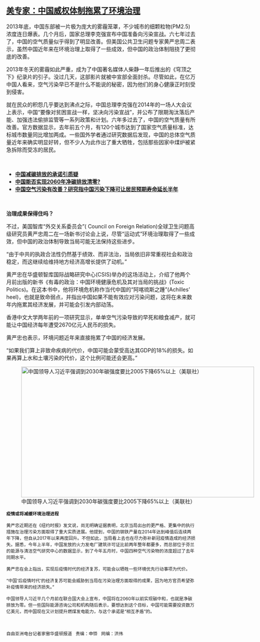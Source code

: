 <!--1608071362000-->
[美专家：中国威权体制拖累了环境治理](https://www.rfa.org/mandarin/yataibaodao/huanjing/hc-12152020171029.html)
------

<p/><p>2013<span>年底，中国东部被一片极为庞大的雾霾笼罩，不少城市的细颗粒物</span><span>(PM2.5)</span><span>浓度连日爆表。几个月后，国家总理李克强宣布中国准备向污染宣战。六七年过去了，中国的空气质量似乎得到了明显改善。但美国公共卫生问题专家黄严忠周二表示，虽然中国近年来在环境治理上取得了一些成效，但中国的政治体制阻挠了更彻底的改善。</span><span/></p><p><span>2013</span><span>年冬天的雾霾如此严重，成为了中国著名媒体人柴静一年后推出的《穹顶之下》纪录片的引子。没过几天，这部影片就被中宣部全面封杀。尽管如此，在亿万中国人看来，空气污染早已不是什么不能说的秘密，因为他们的身心健康正时刻受到侵害。</span></p><p><span>就在民众的积怨几乎要达到沸点之际，中国总理李克强在</span><span>2014</span><span>年的一场人大会议上表示，中国“要像对贫困宣战一样，坚决向污染宣战”，并公布了限期淘汰落后产能、加强违法偷排监管等一系列政策和计划。六年多过去了，中国的空气质量有所改善。官方数据显示，去年前五个月，有</span><span>120</span><span>个城市达到了国家空气质量标准，达标城市数量同比增加两成。一些国外学者通过研究数据后发现，中国的总体空气质量近年来确实明显好转，但不少人为此作出了重大牺牲，包括那些因家中煤炉被紧急拆除而受冻的居民。&#13;<p><br/></p><ul><li><a href="https://www.rfa.org/mandarin/yataibaodao/huanjing/cm-12142020160945.html"><strong>中国减碳排放的承诺引质疑</strong></a></li><li><strong><a href="https://www.rfa.org/mandarin/jiaodianzhuizong/huanjingshengtai/bx-09242020144156.html">中国能否实现2060年净碳排放清零?</a></strong></li><li><strong><a href="https://www.rfa.org/mandarin/Xinwen/7-01162019144556.html">中国空气污染有改善？研究指中国污染下降可让居民预期寿命延长半年</a></strong></li></ul><p><br/></p><p><strong><span>治理成果保得住吗？</span></strong></p><p><span>不过，美国智库“外交关系委员会”</span><span>( Council on Foreign Relation)</span><span>全球卫生问题高级研究员黄严忠周二在一场新书讨论会上说，尽管“运动式”环境治理取得了一些成效，但中国的政治体制导致当局可能无法保持这些进步。</span></p><p><span>“由于中共的执政合法性仍然基于绩效、而非法治，当局依旧非常重视社会和政治稳定，而这继续给维持地方经济高增长提供了动机。”</span></p><p><span>黄严忠在华盛顿智库国际战略研究中心</span><span>(CSIS)</span><span>举办的这场活动上，介绍了他两个月前出版的新书《有毒的政治：中国环境健康危机及其对当局的挑战》</span><span>(Toxic Politics)</span><span>。在这本书中，他将环境危机称作当代中国的“阿喀琉斯之踵”</span><span>(Achilles’ heel)</span><span>，也就是致命弱点，并指出中国如果不能有效应对污染问题，这将在未来数年内拖累其经济发展，并可能会引发内部动荡。</span></p><p><span>香港中文大学两年前的一项研究显示，单单空气污染导致的早死和粮食减产，就可能让中国经济每年遭受</span><span>2670</span><span>亿元人民币的损失。</span></p><p><span>黄严忠也表示，环境问题近年来直接拖累了中国的经济发展。</span></p><p><span>“如果我们算上非致命疾病的代价，中国可能会蒙受高达其</span><span>GDP</span><span>的</span><span>18%</span><span>的损失。如果再算上水和土壤污染的代价，这个比例可能还会更高。”</span></p><p><span><figure class="image-richtext image-inline captioned" style="width:620px;"><img alt="&#x4E2D;&#x56FD;&#x9886;&#x5BFC;&#x4EBA;&#x4E60;&#x8FD1;&#x5E73;&#x5F3A;&#x8C03;&#x5230;2030&#x5E74;&#x78B3;&#x5F3A;&#x5EA6;&#x8981;&#x6BD4;2005&#x4E0B;&#x964D;65%&#x4EE5;&#x4E0A;&#xFF08;&#x7F8E;&#x8054;&#x793E;&#xFF09;" height="348" src="https://www.rfa.org/mandarin/yataibaodao/huanjing/hc-12152020171029.html/hc1215b.jpg/@@images/2b402a31-9ae7-45a6-980a-3df10aca184c.jpeg" title="hc1215b.jpg" width="620"/><figcaption class="image-caption">中国领导人习近平强调到2030年碳强度要比2005下降65%以上（美联社）</figcaption><small/></figure></span></p><p><strong><span>疫情或将减缓环境治理进程</span></strong></p><p><span>黄严忠近期还在《纽约时报》发文说，尚无明确证据表明，北京当局出台的更严格、更集中的执行措施在治理污染方面取得了重大实质进展。他提到，中国的钢铁产量在</span><span>2014</span><span>年达到峰值后连续两年下降，但自从</span><span>2017</span><span>年以来再度回升。不但如此，当局看上去也在尽力弥补新冠疫情造成的经济损失。据悉，今年上半年，中国发放的火力发电厂建筑许可证比前两年整年都要多，而总部位于芬兰的能源与清洁空气研究中心的数据显示，到了今年五月时，中国四种空气污染物的浓度超过了去年同期水平。</span></p><p><span>黄严忠在会上指出，实现后疫情时代的经济复苏，可能会以牺牲一些环境优先行动事项为代价。</span></p><p><span>“中国‘后疫情时代’的经济复苏可能会威胁到当局在污染治理方面取得的成果，因为地方官员希望弥补疫情带来的经济损失。”</span></p><p><span>中国领导人习近平几个月前在联合国大会上宣布，中国将在</span><span>2060</span><span>年以前实现碳中和，也就是净碳排放为零。但一些国际能源咨询公司和机构随后表示，要想达到这个目标，中国可能需要投资数万亿美元，而中国现在又计划提升燃煤发电能力，与这个承诺是“相互矛盾”的。</span></p><p><br/></p><p><span><span>自由亚洲电台记者家傲华盛顿报道   责编：申铧   网编：洪伟</span></span></p></span></p>
